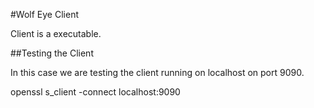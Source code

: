#Wolf Eye Client

Client is a executable.

##Testing the Client

In this case we are testing the client running on localhost on port 9090.

openssl s_client -connect localhost:9090
